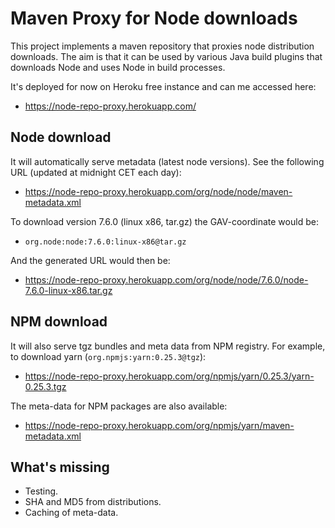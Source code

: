 # Maven Proxy for Node downloads

This project implements a maven repository that proxies node distribution
downloads. The aim is that it can be used by various Java build plugins
that downloads Node and uses Node in build processes.

It's deployed for now on Heroku free instance and can me accessed here:

* https://node-repo-proxy.herokuapp.com/

## Node download

It will automatically serve metadata (latest node versions). See the
following URL (updated at midnight CET each day):

* https://node-repo-proxy.herokuapp.com/org/node/node/maven-metadata.xml

To download version 7.6.0 (linux x86, tar.gz) the GAV-coordinate would be:

* `org.node:node:7.6.0:linux-x86@tar.gz`

And the generated URL would then be:

* https://node-repo-proxy.herokuapp.com/org/node/node/7.6.0/node-7.6.0-linux-x86.tar.gz

## NPM download

It will also serve tgz bundles and meta data from NPM registry. For example,
to download yarn (`org.npmjs:yarn:0.25.3@tgz`):

* https://node-repo-proxy.herokuapp.com/org/npmjs/yarn/0.25.3/yarn-0.25.3.tgz

The meta-data for NPM packages are also available:

* https://node-repo-proxy.herokuapp.com/org/npmjs/yarn/maven-metadata.xml


## What's missing

* Testing.
* SHA and MD5 from distributions.
* Caching of meta-data.
